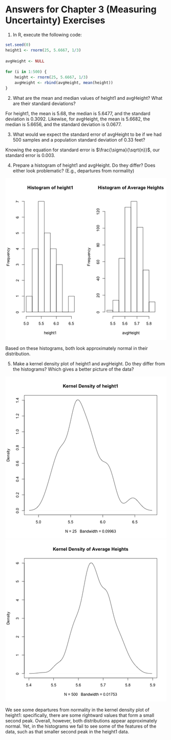 Answers for Chapter 3 (Measuring Uncertainty) Exercises
========================================================

1. In R, execute the following code:
  
  ```r
  set.seed(0)
  height1 <- rnorm(25, 5.6667, 1/3)
  
  avgHeight <- NULL
  
  for (i in 1:500) {
      height <- rnorm(25, 5.6667, 1/3)
      avgHeight <- rbind(avgHeight, mean(height))
  }
  ```


2. What are the mean and median values of height1 and avgHeight? What are their standard deviations?
  
  For height1, the mean is 5.68, the median is 5.6477, and the standard deviation is 0.3092. Likewise, for avgHeight, the mean is 5.6682, the median is 5.6656, and the standard deviation is 0.0677.

3. What would we expect the standard error of avgHeight to be if we had 500 samples and a population standard deviation of 0.33 feet?

  Knowing the equation for standard error is $\frac{\sigma}{\sqrt{n}}$, our standard error is 0.003.

4. Prepare a histogram of height1 and avgHeight. Do they differ? Does either look problematic? (E.g., departures from normality)

  ![plot of chunk unnamed-chunk-2](figure/unnamed-chunk-2.png) 

  
  Based on these histograms, both look approximately normal in their distribution.
 
5. Make a kernel density plot of height1 and avgHeight. Do they differ from the histograms? Which gives a better picture of the data?

  ![plot of chunk unnamed-chunk-3](figure/unnamed-chunk-31.png) ![plot of chunk unnamed-chunk-3](figure/unnamed-chunk-32.png) 

  
  We see some departures from normality in the kernel density plot of height1: specifically, there are some rightward values that form a small second peak. Overall, however, both distributions appear approximately normal. Yet, in the histograms we fail to see some of the features of the data, such as that smaller second peak in the height1 data.
